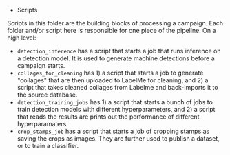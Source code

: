 * Scripts

Scripts in this folder are the building blocks of processing a campaign.
Each folder and/or script here is responsible for one piece of the pipeline.
On a high level:

- `detection_inference` has a script that starts a job that runs inference on a detection model. It is used to generate machine detections before a campaign starts.
- `collages_for_cleaning` has 1) a script that starts a job to generate "collages" that are then uploaded to LabelMe for cleaning, and 2) a script that takes cleaned collages from Labelme and back-imports it to the source database.
- `detection_training_jobs` has 1) a script that starts a bunch of jobs to train detection models with different hyperparameters, and 2) a script that reads the results are prints out the performance of different hyperparamaters.
- `crop_stamps_job` has a script that starts a job of cropping stamps as saving the crops as images. They are further used to publish a dataset, or to train a classifier.

